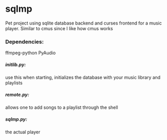 # sqlmp
Pet project using sqlite database backend and curses frontend for a music player.
Similar to cmus since I like how cmus works

### Dependencies:
ffmpeg-python
PyAudio

##### initlib.py:
use this when starting, initializes the database with your music library and playlists

##### remote.py:
allows one to add songs to a playlist through the shell

##### sqlmp.py:
the actual player
